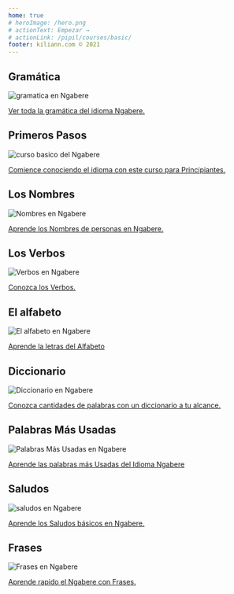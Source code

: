 ```yaml
---
home: true
# heroImage: /hero.png
# actionText: Empezar →
# actionLink: /pipil/courses/basic/
footer: kiliann.com © 2021 
---
```


<div class="features">
  <div class="feature">
    <h2>Gramática </h2>
    <img src="/home/grammar.jpg" alt="gramatica en Ngabere">
    <p><a href="/pa/ngabere/grammar/guide/">Ver toda la gramática del idioma Ngabere.</a></p>
  </div>
  <div class="feature">
    <h2>Primeros Pasos</h2>
    <img src="/home/courses.jpg" alt="curso basico del Ngabere">
    <p><a href="/pa/ngabere/courses/basic/">Comience conociendo el idioma con este curso para Principiantes.</a></p>
  </div>
  <div class="feature">
    <h2>Los Nombres</h2>
    <img src="/home/people.jpg" alt="Nombres en Ngabere">
    <p><a href="/pa/ngabere/vocabulary/people/">Aprende los Nombres de personas en Ngabere.</a></p>
  </div>
   <div class="feature">
    <h2>Los Verbos </h2>
    <img src="/home/verbs.png" alt="Verbos en Ngabere">
    <p><a href="/pa/ngabere/grammar/verbs/">Conozca los Verbos.</a></p>
  </div>
  <div class="feature">
    <h2>El alfabeto</h2>
    <img src="/home/alphabet.jpg" alt="El alfabeto en Ngabere">
    <p><a href="/pa/ngabere/grammar/alphabet/">Aprende la letras del Alfabeto</a></p>
  </div>
     <div class="feature">
    <h2>Diccionario</h2>
    <img src="/home/dictionary.jpg" alt="Diccionario en Ngabere">
    <p><a href="/pa/ngabere/dictionary/">Conozca cantidades de palabras con un diccionario a tu alcance.</a></p>
  </div>
  <div class="feature">
    <h2>Palabras Más Usadas</h2>
    <img src="/home/more_used.jpg" alt="Palabras Más Usadas en Ngabere">
    <p><a href="/pa/ngabere/vocabulary/more_used/">Aprende las palabras más Usadas del Idioma Ngabere</a></p>
  </div>
    <div class="feature">
    <h2>Saludos</h2>
    <img src="/home/greetings.jpg" alt="saludos en Ngabere">
    <p><a href="/pa/ngabere/vocabulary/greetings/">Aprende los Saludos básicos en Ngabere.</a></p>
  </div>
   <div class="feature">
    <h2>Frases</h2>
    <img src="/home/phrases.jpg" alt="Frases en Ngabere">
    <p><a href="/pa/ngabere/vocabulary/phrases/">Aprende rapido el Ngabere con Frases.</a></p>
  </div>
</div>

<!-- <counter/> -->